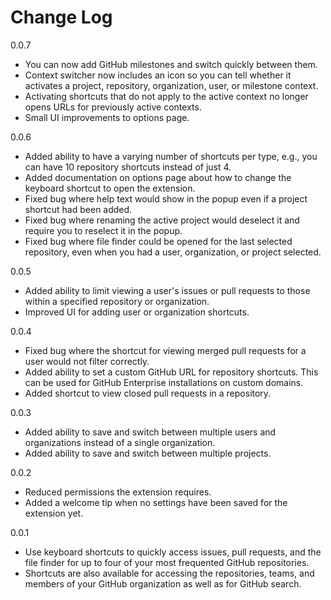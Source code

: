 # Change Log

0.0.7

- You can now add GitHub milestones and switch quickly between them.
- Context switcher now includes an icon so you can tell whether it activates a project, repository, organization, user, or milestone context.
- Activating shortcuts that do not apply to the active context no longer opens URLs for previously active contexts.
- Small UI improvements to options page.

0.0.6

- Added ability to have a varying number of shortcuts per type, e.g., you can have 10 repository shortcuts instead of just 4.
- Added documentation on options page about how to change the keyboard shortcut to open the extension.
- Fixed bug where help text would show in the popup even if a project shortcut had been added.
- Fixed bug where renaming the active project would deselect it and require you to reselect it in the popup.
- Fixed bug where file finder could be opened for the last selected repository, even when you had a user, organization, or project selected.

0.0.5

- Added ability to limit viewing a user's issues or pull requests to those within a specified repository or organization.
- Improved UI for adding user or organization shortcuts.

0.0.4

- Fixed bug where the shortcut for viewing merged pull requests for a user would not filter correctly.
- Added ability to set a custom GitHub URL for repository shortcuts. This can be used for GitHub Enterprise installations on custom domains.
- Added shortcut to view closed pull requests in a repository.

0.0.3

- Added ability to save and switch between multiple users and organizations instead of a single organization.
- Added ability to save and switch between multiple projects.

0.0.2

- Reduced permissions the extension requires.
- Added a welcome tip when no settings have been saved for the extension yet.

0.0.1

- Use keyboard shortcuts to quickly access issues, pull requests, and the file finder for up to four of your most frequented GitHub repositories.
- Shortcuts are also available for accessing the repositories, teams, and members of your GitHub organization as well as for GitHub search.
